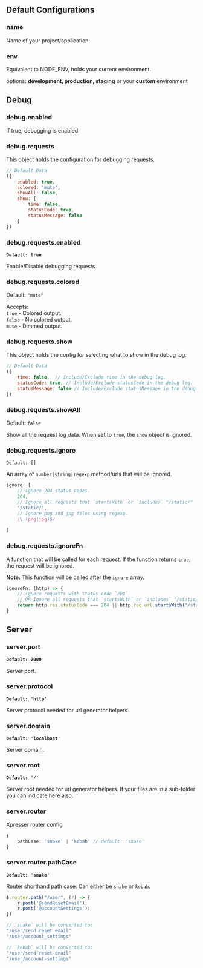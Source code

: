 ## Default Configurations

### name

Name of your project/application.

### env

Equivalent to NODE_ENV, holds your current environment.

options: **development, production, staging** or your **custom** environment

## Debug

### debug.enabled

If true, debugging is enabled.

### debug.requests

This object holds the configuration for debugging requests.
```js
// Default Data
({
    enabled: true,
    colored: "mute",
    showAll: false,
    show: {
        time: false,
        statusCode: true,
        statusMessage: false
    }
})
```

### debug.requests.enabled
**`Default: true`**

Enable/Disable debugging requests.

### debug.requests.colored
Default: `"mute"` 

Accepts: <br>
`true` - Colored output. <br>
`false` - No colored output. <br>
`mute` - Dimmed output.

### debug.requests.show
This object holds the config for selecting what to show in the debug log.
```js
// Default Data
({
    time: false,  // Include/Exclude time in the debug log.
    statusCode: true, // Include/Exclude statusCode in the debug log.
    statusMessage: false // Include/Exclude statusMessage in the debug log.
})
```

### debug.requests.showAll
Default: `false`

Show all the request log data. When set to `true`, the `show` object is ignored.

### debug.requests.ignore
`Default: []`

An array of `number|string|regexp` method/urls that will be ignored.
```js
ignore: [
    // Ignore 204 status codes.
    204,
    // Ignore all requests that `startsWith` or `includes` "/static/"
    "/static/",
    // Ignore png and jpg files using regexp.
    /\.(png|jpg)$/
    
]
```

### debug.requests.ignoreFn
A function that will be called for each request. If the function returns `true`, the request will be ignored.

**Note:** This function will be called after the `ignore` array.
```js
ignoreFn: (http) => {
    // Ignore requests with status code `204` 
    // OR Ignore all requests that `startsWith` or `includes` "/static/"
    return http.res.statusCode === 204 || http.req.url.startsWith("/static/")
}
```

## Server

### server.port

**`Default: 2000`**

Server port.

### server.protocol

**`Default: 'http'`**

Server protocol needed for url generator helpers.

### server.domain

**`Default: 'localhost'`**

Server domain.

### server.root

**`Default: '/'`**

Server root needed for url generator helpers. If your files are in a sub-folder you can indicate here also.

### server.router

Xpresser router config

```typescript
{
    pathCase: 'snake' | 'kebab' // default: 'snake'
}
```

### server.router.pathCase

**`Default: 'snake'`**

Router shorthand path case. Can either be `snake` or `kebab`.

```typescript
$.router.path("/user", (r) => {
    r.post('@sendResetEmail');
    r.post('@accountSettings');
})

// `snake` will be converted to:
"/user/send_reset_email"
"/user/account_settings"

// `kebab` will be converted to:
"/user/send-reset-email"
"/user/account-settings"
```


